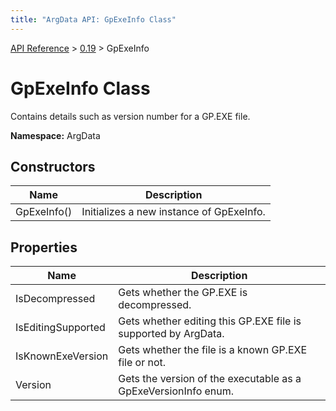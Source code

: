 ```yaml
---
title: "ArgData API: GpExeInfo Class"
---
```


[API Reference](/argdata/api/) &gt; [0.19](/argdata/api/0.19/) &gt; GpExeInfo

# GpExeInfo Class

Contains details such as version number for a GP.EXE file.

**Namespace:** ArgData

## Constructors

<table class="table table-bordered table-striped ">
<thead>
  <tr>
    <th>Name</th>
    <th>Description</th>
  </tr>
</thead>
<tbody>
  <tr>
    <td>GpExeInfo()</td>
    <td>Initializes a new instance of GpExeInfo.</td>
  </tr>
</tbody>
</table>


## Properties

<table class="table table-bordered table-striped ">
<thead>
  <tr>
    <th>Name</th>
    <th>Description</th>
  </tr>
</thead>
<tbody>
  <tr>
    <td>IsDecompressed</td>
    <td>Gets whether the GP.EXE is decompressed.</td>
  </tr>
  <tr>
    <td>IsEditingSupported</td>
    <td>Gets whether editing this GP.EXE file is supported by ArgData.</td>
  </tr>
  <tr>
    <td>IsKnownExeVersion</td>
    <td>Gets whether the file is a known GP.EXE file or not.</td>
  </tr>
  <tr>
    <td>Version</td>
    <td>Gets the version of the executable as a GpExeVersionInfo enum.</td>
  </tr>
</tbody>
</table>


